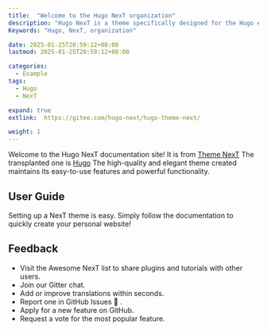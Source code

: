 ```yaml
--- 
title:  "Welcome to the Hugo NexT organization"
description: "Hugo NexT is a theme specifically designed for the Hugo engine, maintaining simplicity, ease of use, and powerful functionality! "
Keywords: "Hugo, NexT, organization"

date: 2025-01-25T20:59:12+08:00
lastmod: 2025-01-25T20:59:12+08:00

categories:
  - Example
tags:
  - Hugo
  - NexT

expand: true
extlink:  https://gitee.com/hugo-next/hugo-theme-next/

weight: 1
---
```


Welcome to the Hugo NexT documentation site! It is from [Theme NexT](https://theme-next.js.org/) The transplanted one is [Hugo](https://gohugo.io/) The high-quality and elegant theme created maintains its easy-to-use features and powerful functionality.



## User Guide

Setting up a NexT theme is easy. Simply follow the documentation to quickly create your personal website!

## Feedback

- Visit the Awesome NexT list to share plugins and tutorials with other users.
- Join our Gitter chat.
- Add or improve translations within seconds.
- Report one in GitHub Issues :bug: .
- Apply for a new feature on GitHub.
- Request a vote for the most popular feature.
